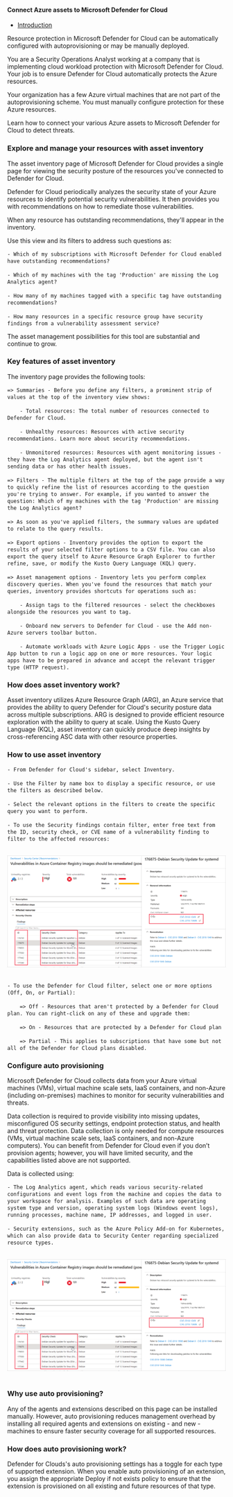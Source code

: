 #### Connect Azure assets to Microsoft Defender for Cloud 

- [Introduction](#introduction)

Resource protection in Microsoft Defender for Cloud can be automatically configured with autoprovisioning or may be manually deployed.

You are a Security Operations Analyst working at a company that is implementing cloud workload protection with Microsoft Defender for Cloud. Your job is to ensure Defender for Cloud automatically protects the Azure resources.

Your organization has a few Azure virtual machines that are not part of the autoprovisioning scheme. You must manually configure protection for these Azure resources.

Learn how to connect your various Azure assets to Microsoft Defender for Cloud to detect threats.

### Explore and manage your resources with asset inventory
The asset inventory page of Microsoft Defender for Cloud provides a single page for viewing the security posture of the resources you've connected to Defender for Cloud.

Defender for Cloud periodically analyzes the security state of your Azure resources to identify potential security vulnerabilities. It then provides you with recommendations on how to remediate those vulnerabilities.

When any resource has outstanding recommendations, they'll appear in the inventory.

Use this view and its filters to address such questions as:

	- Which of my subscriptions with Microsoft Defender for Cloud enabled have outstanding recommendations?

	- Which of my machines with the tag 'Production' are missing the Log Analytics agent?

	- How many of my machines tagged with a specific tag have outstanding recommendations?

	- How many resources in a specific resource group have security findings from a vulnerability assessment service?

The asset management possibilities for this tool are substantial and continue to grow.

### Key features of asset inventory

The inventory page provides the following tools:

	=> Summaries - Before you define any filters, a prominent strip of values at the top of the inventory view shows:

		- Total resources: The total number of resources connected to Defender for Cloud.

		- Unhealthy resources: Resources with active security recommendations. Learn more about security recommendations.

		- Unmonitored resources: Resources with agent monitoring issues - they have the Log Analytics agent deployed, but the agent isn't sending data or has other health issues.

	=> Filters - The multiple filters at the top of the page provide a way to quickly refine the list of resources according to the question you're trying to answer. For example, if you wanted to answer the question: Which of my machines with the tag 'Production' are missing the Log Analytics agent?

	=> As soon as you've applied filters, the summary values are updated to relate to the query results.

	=> Export options - Inventory provides the option to export the results of your selected filter options to a CSV file. You can also export the query itself to Azure Resource Graph Explorer to further refine, save, or modify the Kusto Query Language (KQL) query.

	=> Asset management options - Inventory lets you perform complex discovery queries. When you've found the resources that match your queries, inventory provides shortcuts for operations such as:

		- Assign tags to the filtered resources - select the checkboxes alongside the resources you want to tag.

		- Onboard new servers to Defender for Cloud - use the Add non-Azure servers toolbar button.

		- Automate workloads with Azure Logic Apps - use the Trigger Logic App button to run a logic app on one or more resources. Your logic apps have to be prepared in advance and accept the relevant trigger type (HTTP request).

### How does asset inventory work?

Asset inventory utilizes Azure Resource Graph (ARG), an Azure service that provides the ability to query Defender for Cloud's security posture data across multiple subscriptions. ARG is designed to provide efficient resource exploration with the ability to query at scale. Using the Kusto Query Language (KQL), asset inventory can quickly produce deep insights by cross-referencing ASC data with other resource properties.

### How to use asset inventory

	- From Defender for Cloud's sidebar, select Inventory.

	- Use the Filter by name box to display a specific resource, or use the filters as described below.

	- Select the relevant options in the filters to create the specific query you want to perform.

	- To use the Security findings contain filter, enter free text from the ID, security check, or CVE name of a vulnerability finding to filter to the affected resources:

<br>
<img src="https://raw.githubusercontent.com/dikkyryan/daily-progress/main/posts/2022/02-february/24-february-2022/1.png" />
<br>
<br>

	- To use the Defender for Cloud filter, select one or more options (Off, On, or Partial):

		=> Off - Resources that aren't protected by a Defender for Cloud plan. You can right-click on any of these and upgrade them:

		=> On - Resources that are protected by a Defender for Cloud plan

		=> Partial - This applies to subscriptions that have some but not all of the Defender for Cloud plans disabled.

### Configure auto provisioning

Microsoft Defender for Cloud collects data from your Azure virtual machines (VMs), virtual machine scale sets, IaaS containers, and non-Azure (including on-premises) machines to monitor for security vulnerabilities and threats.

Data collection is required to provide visibility into missing updates, misconfigured OS security settings, endpoint protection status, and health and threat protection. Data collection is only needed for compute resources (VMs, virtual machine scale sets, IaaS containers, and non-Azure computers). You can benefit from Defender for Cloud even if you don’t provision agents; however, you will have limited security, and the capabilities listed above are not supported.

Data is collected using:

	- The Log Analytics agent, which reads various security-related configurations and event logs from the machine and copies the data to your workspace for analysis. Examples of such data are operating system type and version, operating system logs (Windows event logs), running processes, machine name, IP addresses, and logged in user.

	- Security extensions, such as the Azure Policy Add-on for Kubernetes, which can also provide data to Security Center regarding specialized resource types.
<br>
<img src="https://raw.githubusercontent.com/dikkyryan/daily-progress/main/posts/2022/02-february/24-february-2022/1.png" />
<br>
<br>

### Why use auto provisioning?
Any of the agents and extensions described on this page can be installed manually. However, auto provisioning reduces management overhead by installing all required agents and extensions on existing - and new - machines to ensure faster security coverage for all supported resources.

### How does auto provisioning work?
Defender for Clouds's auto provisioning settings has a toggle for each type of supported extension. When you enable auto provisioning of an extension, you assign the appropriate Deploy if not exists policy to ensure that the extension is provisioned on all existing and future resources of that type.
